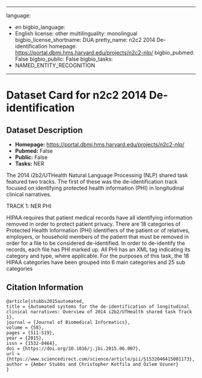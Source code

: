
---
language: 
- en
bigbio_language: 
- English
license: other
multilinguality: monolingual
bigbio_license_shortname: DUA
pretty_name: n2c2 2014 De-identification
homepage: https://portal.dbmi.hms.harvard.edu/projects/n2c2-nlp/
bigbio_pubmed: False
bigbio_public: False
bigbio_tasks: 
- NAMED_ENTITY_RECOGNITION
---


# Dataset Card for n2c2 2014 De-identification

## Dataset Description

- **Homepage:** https://portal.dbmi.hms.harvard.edu/projects/n2c2-nlp/
- **Pubmed:** False
- **Public:** False
- **Tasks:** NER


The 2014 i2b2/UTHealth Natural Language Processing (NLP) shared task featured two tracks.
The first of these was the de-identification track focused on identifying protected health
information (PHI) in longitudinal clinical narratives.

TRACK 1: NER PHI

HIPAA requires that patient medical records have all identifying information removed in order to
protect patient privacy. There are 18 categories of Protected Health Information (PHI) identifiers of the
patient or of relatives, employers, or household members of the patient that must be removed in order
for a file to be considered de-identified.
In order to de-identify the records, each file has PHI marked up. All PHI has an
XML tag indicating its category and type, where applicable. For the purposes of this task,
the 18 HIPAA categories have been grouped into 6 main categories and 25 sub categories



## Citation Information

```
@article{stubbs2015automated,
title = {Automated systems for the de-identification of longitudinal
clinical narratives: Overview of 2014 i2b2/UTHealth shared task Track 1},
journal = {Journal of Biomedical Informatics},
volume = {58},
pages = {S11-S19},
year = {2015},
issn = {1532-0464},
doi = {https://doi.org/10.1016/j.jbi.2015.06.007},
url = {https://www.sciencedirect.com/science/article/pii/S1532046415001173},
author = {Amber Stubbs and Christopher Kotfila and Özlem Uzuner}
}

```
